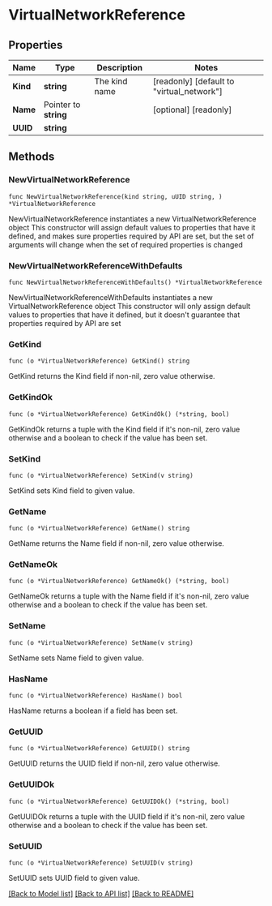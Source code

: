# VirtualNetworkReference

## Properties

Name | Type | Description | Notes
------------ | ------------- | ------------- | -------------
**Kind** | **string** | The kind name | [readonly] [default to "virtual_network"]
**Name** | Pointer to **string** |  | [optional] [readonly] 
**UUID** | **string** |  | 

## Methods

### NewVirtualNetworkReference

`func NewVirtualNetworkReference(kind string, uUID string, ) *VirtualNetworkReference`

NewVirtualNetworkReference instantiates a new VirtualNetworkReference object
This constructor will assign default values to properties that have it defined,
and makes sure properties required by API are set, but the set of arguments
will change when the set of required properties is changed

### NewVirtualNetworkReferenceWithDefaults

`func NewVirtualNetworkReferenceWithDefaults() *VirtualNetworkReference`

NewVirtualNetworkReferenceWithDefaults instantiates a new VirtualNetworkReference object
This constructor will only assign default values to properties that have it defined,
but it doesn't guarantee that properties required by API are set

### GetKind

`func (o *VirtualNetworkReference) GetKind() string`

GetKind returns the Kind field if non-nil, zero value otherwise.

### GetKindOk

`func (o *VirtualNetworkReference) GetKindOk() (*string, bool)`

GetKindOk returns a tuple with the Kind field if it's non-nil, zero value otherwise
and a boolean to check if the value has been set.

### SetKind

`func (o *VirtualNetworkReference) SetKind(v string)`

SetKind sets Kind field to given value.


### GetName

`func (o *VirtualNetworkReference) GetName() string`

GetName returns the Name field if non-nil, zero value otherwise.

### GetNameOk

`func (o *VirtualNetworkReference) GetNameOk() (*string, bool)`

GetNameOk returns a tuple with the Name field if it's non-nil, zero value otherwise
and a boolean to check if the value has been set.

### SetName

`func (o *VirtualNetworkReference) SetName(v string)`

SetName sets Name field to given value.

### HasName

`func (o *VirtualNetworkReference) HasName() bool`

HasName returns a boolean if a field has been set.

### GetUUID

`func (o *VirtualNetworkReference) GetUUID() string`

GetUUID returns the UUID field if non-nil, zero value otherwise.

### GetUUIDOk

`func (o *VirtualNetworkReference) GetUUIDOk() (*string, bool)`

GetUUIDOk returns a tuple with the UUID field if it's non-nil, zero value otherwise
and a boolean to check if the value has been set.

### SetUUID

`func (o *VirtualNetworkReference) SetUUID(v string)`

SetUUID sets UUID field to given value.



[[Back to Model list]](../README.md#documentation-for-models) [[Back to API list]](../README.md#documentation-for-api-endpoints) [[Back to README]](../README.md)


